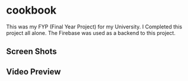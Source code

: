 # cookbook

This was my FYP (Final Year Project) for my University.
I Completed this project all alone.
The Firebase was used as a backend to this project.

## Screen Shots

## Video Preview
